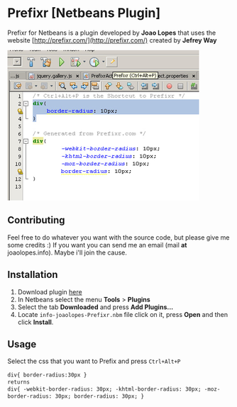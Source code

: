 Prefixr [Netbeans Plugin]
=========================

Prefixr for Netbeans is a plugin developed by **Joao Lopes** that
uses the website [http://prefixr.com/](http://prefixr.com/) created by **Jefrey Way**

![Screenshot](https://github.com/DPr00f/PrefixrNetbeansPlugin/raw/master/prefixr-screenshot.jpg)


Contributing
------------

Feel free to do whatever you want with the source code, but please give me some credits :)
If you want you can send me an email (mail **at** joaolopes.info).
Maybe i'll join the cause.


Installation
------------

1. Download plugin [here](https://github.com/DPr00f/PrefixrNetbeansPlugin/blob/master/info-joaolopes-Prefixr.nbm)
2. In Netbeans select the menu **Tools** > **Plugins**
3. Select the tab **Downloaded** and press **Add Plugins...**
4. Locate `info-joaolopes-Prefixr.nbm` file click on it, press **Open** and then click **Install**. 


Usage
-----

Select the css that you want to Prefix and press `Ctrl+Alt+P`

    div{ border-radius:30px }
    returns
    div{ -webkit-border-radius: 30px; -khtml-border-radius: 30px; -moz-border-radius: 30px; border-radius: 30px; }